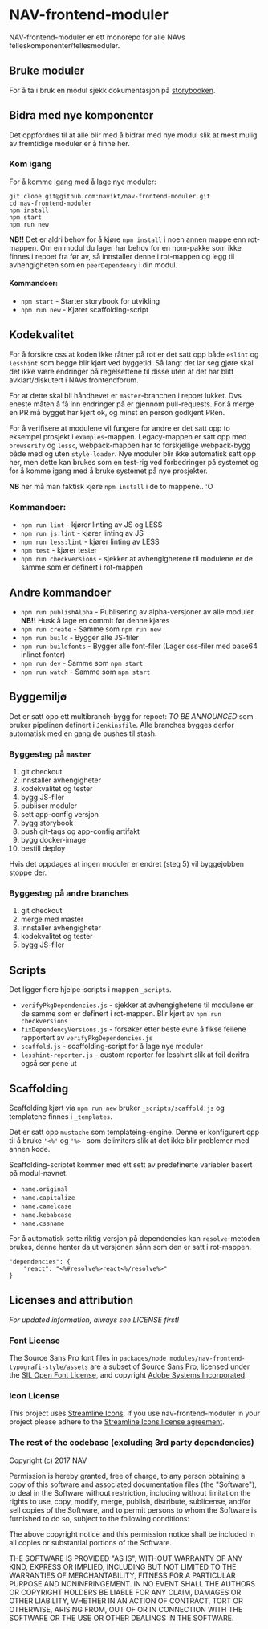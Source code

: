 # NAV-frontend-moduler

NAV-frontend-moduler er ett monorepo for alle NAVs felleskomponenter/fellesmoduler.
 
## Bruke moduler
For å ta i bruk en modul sjekk dokumentasjon på [storybooken](https://navikt.github.io/nav-frontend-moduler).


## Bidra med nye komponenter
Det oppfordres til at alle blir med å bidrar med nye modul slik at mest mulig av fremtidige moduler er å finne her.

### Kom igang
For å komme igang med å lage nye moduler: 
```
git clone git@github.com:navikt/nav-frontend-moduler.git
cd nav-frontend-moduler
npm install
npm start
npm run new
```

**NB!!** Det er aldri behov for å kjøre `npm install` i noen annen mappe enn rot-mappen. 
Om en modul du lager har behov for en npm-pakke som ikke finnes i repoet fra før av, 
så innstaller denne i rot-mappen og legg til avhengigheten som en `peerDependency` i din modul.

#### Kommandoer:
* `npm start` - Starter storybook for utvikling
* `npm run new` - Kjører scaffolding-script

## Kodekvalitet
For å forsikre oss at koden ikke råtner på rot er det satt opp både `eslint` og `lesshint` som begge blir kjørt ved byggetid.
Så langt det lar seg gjøre skal det ikke være endringer på regelsettene til disse uten at det har blitt avklart/diskutert i NAVs frontendforum.

For at dette skal bli håndhevet er `master`-branchen i repoet lukket. Dvs eneste måten å få inn endringer på er gjennom pull-requests. 
For å merge en PR må bygget har kjørt ok, og minst en person godkjent PRen.

For å verifisere at modulene vil fungere for andre er det satt opp to eksempel prosjekt i `examples`-mappen.
Legacy-mappen er satt opp med `browserify` og `lessc`, webpack-mappen har to forskjellige webpack-bygg både med og uten `style-loader`.
Nye moduler blir ikke automatisk satt opp her, men dette kan brukes som en test-rig ved forbedringer på systemet og for å komme igang med å bruke systemet på nye prosjekter. 

**NB** her må man faktisk kjøre `npm install` i de to mappene.. :O

### Kommandoer:
* `npm run lint` - kjører linting av JS og LESS
* `npm run js:lint` - kjører linting av JS
* `npm run less:lint` - kjører linting av LESS
* `npm test` - kjører tester
* `npm run checkversions` - sjekker at avhengighetene til modulene er de samme som er definert i rot-mappen

## Andre kommandoer
* `npm run publishAlpha` - Publisering av alpha-versjoner av alle moduler. **NB!!** Husk å lage en commit før denne kjøres
* `npm run create` - Samme som `npm run new`
* `npm run build` - Bygger alle JS-filer
* `npm run buildfonts` - Bygger alle font-filer (Lager css-filer med base64 inlinet fonter)
* `npm run dev` - Samme som `npm start`
* `npm run watch` - Samme som `npm start`


## Byggemiljø
Det er satt opp ett multibranch-bygg for repoet: *TO BE ANNOUNCED* som bruker pipelinen definert i `Jenkinsfile`.
Alle branches bygges derfor automatisk med en gang de pushes til stash.

### Byggesteg på `master`
1. git checkout
2. innstaller avhengigheter
3. kodekvalitet og tester
4. bygg JS-filer
5. publiser moduler
6. sett app-config versjon
7. bygg storybook
8. push git-tags og app-config artifakt
9. bygg docker-image
10. bestill deploy

Hvis det oppdages at ingen moduler er endret (steg 5) vil byggejobben stoppe der.

### Byggesteg på andre branches
1. git checkout
2. merge med master
3. innstaller avhengigheter
4. kodekvalitet og tester
5. bygg JS-filer

## Scripts
Det ligger flere hjelpe-scripts i mappen `_scripts`. 

* `verifyPkgDependencies.js` - sjekker at avhengighetene til modulene er de samme som er definert i rot-mappen. Blir kjørt av `npm run checkversions`
* `fixDependencyVersions.js` - forsøker etter beste evne å fikse feilene rapportert av `verifyPkgDependencies.js`
* `scaffold.js` - scaffolding-script for å lage nye moduler
* `lesshint-reporter.js` - custom reporter for lesshint slik at feil derifra også ser pene ut

## Scaffolding
Scaffolding kjørt via `npm run new` bruker `_scripts/scaffold.js` og templatene finnes i `_templates`.

Det er satt opp `mustache` som templateing-engine. Denne er konfigurert opp til å bruke `'<%'` og `'%>'` som delimiters slik at det ikke blir problemer med annen kode.

Scaffolding-scriptet kommer med ett sett av predefinerte variabler basert på modul-navnet.
* `name.original`
* `name.capitalize`
* `name.camelcase`
* `name.kebabcase`
* `name.cssname`

For å automatisk sette riktig versjon på dependencies kan `resolve`-metoden brukes, denne henter da ut versjonen sånn som den er satt i rot-mappen.
```
"dependencies": {
    "react": "<%#resolve%>react<%/resolve%>"
}
```

## Licenses and attribution

_For updated information, always see LICENSE first!_

### Font License

The Source Sans Pro font files in `packages/node_modules/nav-frontend-typografi-style/assets` are a subset of
[Source Sans Pro](https://github.com/adobe-fonts/source-sans-pro), licensed under the [SIL Open Font License](http://scripts.sil.org/cms/scripts/page.php?item_id=OFL), and copyright [Adobe Systems Incorporated](http://www.adobe.com/).

### Icon License

This project uses [Streamline Icons](http://www.streamlineicons.com/). If you use nav-frontend-moduler in your project please adhere to the [Streamline Icons license agreement](http://www.streamlineicons.com/license.html).

### The rest of the codebase (excluding 3rd party dependencies)

Copyright (c) 2017 NAV

Permission is hereby granted, free of charge, to any person obtaining a copy
of this software and associated documentation files (the "Software"), to deal
in the Software without restriction, including without limitation the rights
to use, copy, modify, merge, publish, distribute, sublicense, and/or sell
copies of the Software, and to permit persons to whom the Software is
furnished to do so, subject to the following conditions:

The above copyright notice and this permission notice shall be included in all
copies or substantial portions of the Software.

THE SOFTWARE IS PROVIDED "AS IS", WITHOUT WARRANTY OF ANY KIND, EXPRESS OR
IMPLIED, INCLUDING BUT NOT LIMITED TO THE WARRANTIES OF MERCHANTABILITY,
FITNESS FOR A PARTICULAR PURPOSE AND NONINFRINGEMENT. IN NO EVENT SHALL THE
AUTHORS OR COPYRIGHT HOLDERS BE LIABLE FOR ANY CLAIM, DAMAGES OR OTHER
LIABILITY, WHETHER IN AN ACTION OF CONTRACT, TORT OR OTHERWISE, ARISING FROM,
OUT OF OR IN CONNECTION WITH THE SOFTWARE OR THE USE OR OTHER DEALINGS IN THE
SOFTWARE.
